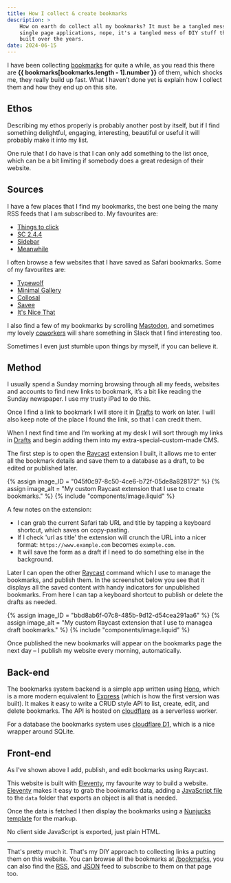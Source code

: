 ```yaml
---
title: How I collect & create bookmarks
description: >
    How on earth do collect all my bookmarks? It must be a tangled mess of
    single page applications, nope, it's a tangled mess of DIY stuff that I've
    built over the years.
date: 2024-06-15
---
```


I have been collecting [bookmarks](https://www.interroban.gg/bookmarks) for
quite a while, as you read this there are **{{ bookmarks[bookmarks.length - 1].number }}**
of them, which shocks me, they really build up fast. What
I haven’t done yet is explain how I collect them and how they end up on this
site.

## Ethos

Describing my ethos properly is probably another post by itself, but if I find
something delightful, engaging, interesting, beautiful or useful it will
probably make it into my list.

One rule that I do have is that I can only add something to the list once,
which can be a bit limiting if somebody does a great redesign of their website.

## Sources

I have a few places that I find my bookmarks, the best one being the many RSS
feeds that I am subscribed to. My favourites are:

- [Things to click](https://buttondown.email/things/archive/)
- [SC 2.4.4](https://buttondown.email/ericwbailey/archive/)
- [Sidebar](https://sidebar.io/)
- [Meanwhile](https://meanwhile.substack.com)

I often browse a few websites that I have saved as Safari bookmarks. Some of my
favourites are:

- [Typewolf](https://www.typewolf.com)
- [Minimal Gallery](https://minimal.gallery)
- [Collosal](https://www.thisiscolossal.com)
- [Savee](https://savee.it)
- [It's Nice That](https://www.itsnicethat.com)

I also find a few of my bookmarks by scrolling
[Mastodon](https://mastodon.design/@interrobang), and sometimes my lovely
[coworkers](https://thoughtbot.com) will share something in Slack that I find interesting too.

Sometimes I even just stumble upon things by myself, if you can believe it.

## Method

I usually spend a Sunday morning browsing through all my feeds, websites and
accounts to find new links to bookmark, it’s a bit like reading the Sunday
newspaper. I use my trusty iPad to do this.

Once I find a link to bookmark I will store it in [Drafts] to work on later.
I will also keep note of the place I found the link, so that I can credit them.

When I next find time and I’m working at my desk I will sort through my links
in [Drafts] and begin adding them into my extra-special-custom-made CMS.

The first step is to open the [Raycast] extension I built, it allows me to
enter all the bookmark details and save them to a database as a draft, to be
edited or published later.

{% assign image_ID = "045f0c97-8c50-4ce6-b72f-05de8a828172" %}
{% assign image_alt = "My custom Raycast extension that I use to create bookmarks." %}
{% include "components/image.liquid" %}

A few notes on the extension:

- I can grab the current Safari tab URL and title by tapping a keyboard
  shortcut, which saves on copy-pasting.
- If I check 'url as title' the extension will crunch the URL into a nicer
  format: `https://www.example.com` becomes `example.com`.
- It will save the form as a draft if I need to do something else in the
  background.

Later I can open the other [Raycast] command which I use to manage the
bookmarks, and publish them. In the screenshot below you see that it displays
all the saved content with handy indicators for unpublished bookmarks. From
here I can tap a keyboard shortcut to publish or delete the drafts as needed.

{% assign image_ID = "bbd8ab6f-07c8-485b-9d12-d54cea291aa6" %}
{% assign image_alt = "My custom Raycast extension that I use to managea draft bookmarks." %}
{% include "components/image.liquid" %}

Once published the new bookmarks will appear on the bookmarks page the next day
– I publish my website every morning, automatically.

## Back-end

The bookmarks system backend is a simple app written using
[Hono](https://hono.dev), which is a more modern equivalent to
[Express](https://expressjs.com) (which is how the first version was built). It
makes it easy to write a CRUD style API to list, create, edit, and delete
bookmarks. The API is hosted on [cloudflare](https://www.cloudflare.com/en-gb/)
as a serverless worker.

For a database the bookmarks system uses [cloudflare
D1](https://www.cloudflare.com/en-gb/developer-platform/d1/), which is a nice
wrapper around SQLite.

## Front-end

As I’ve shown above I add, publish, and edit bookmarks using Raycast.

This website is built with [Eleventy], my favourite way to build a website.
[Eleventy] makes it easy to grab the bookmarks data, adding a [JavaScript
file](https://github.com/LkeMitchll/interroban.gg/blob/eebbe6f36f888f35ece459d997cd5ea932fc8499/src/_data/bookmarks.js)
to the `data` folder that exports an object is all that is needed.

Once the data is fetched I then display the bookmarks using a [Nunjucks
template](https://github.com/LkeMitchll/interroban.gg/blob/eebbe6f36f888f35ece459d997cd5ea932fc8499/src/bookmarks.liquid#L34-L71)
for the markup.

No client side JavaScript is exported, just plain HTML.

---

That's pretty much it. That's my DIY approach to collecting links a putting
them on this website. You can browse all the bookmarks at
[/bookmarks](https://www.interroban.gg/bookmarks/), you can also find the
[RSS](https://www.interroban.gg/feeds/bookmarks.xml), and
[JSON](https://www.interroban.gg/feeds/bookmarks.json) feed to subscribe to
them on that page too.

[Drafts]: https://getdrafts.com
[Raycast]: https://www.raycast.com
[Eleventy]: https://11ty.dev

